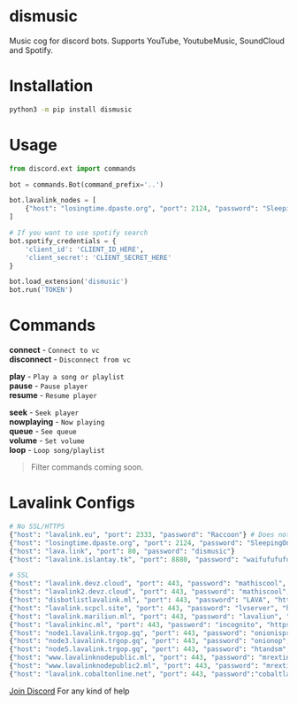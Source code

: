 # dismusic
Music cog for discord bots. Supports YouTube, YoutubeMusic, SoundCloud and Spotify.

# Installation
```sh
python3 -m pip install dismusic
```

# Usage

```python
from discord.ext import commands

bot = commands.Bot(command_prefix='..')

bot.lavalink_nodes = [
    {"host": "losingtime.dpaste.org", "port": 2124, "password": "SleepingOnTrains"}
]

# If you want to use spotify search
bot.spotify_credentials = {
    'client_id': 'CLIENT_ID_HERE', 
    'client_secret': 'CLIENT_SECRET_HERE'
}

bot.load_extension('dismusic')
bot.run('TOKEN')
```

# Commands

**connect** - `Connect to vc` \
**disconnect** - `Disconnect from vc` 

**play** - `Play a song or playlist` \
**pause** - `Pause player` \
**resume** - `Resume player`

**seek** - `Seek player` \
**nowplaying** - `Now playing` \
**queue** - `See queue` \
**volume** - `Set volume` \
**loop** - `Loop song/playlist`

> Filter commands coming soon.

# Lavalink Configs
```py
# No SSL/HTTPS
{"host": "lavalink.eu", "port": 2333, "password": "Raccoon"} # Does not work sometimes
{"host": "losingtime.dpaste.org", "port": 2124, "password": "SleepingOnTrains"}
{"host": "lava.link", "port": 80, "password": "dismusic"}
{"host": "lavalink.islantay.tk", "port": 8880, "password": "waifufufufu"}

# SSL
{"host": "lavalink.devz.cloud", "port": 443, "password": "mathiscool", "https": True},
{"host": "lavalink2.devz.cloud", "port": 443, "password": "mathiscool", "https": True},
{"host": "disbotlistlavalink.ml", "port": 443, "password": "LAVA", "https": True},
{"host": "lavalink.scpcl.site", "port": 443, "password": "lvserver", "https": True},
{"host": "lavalink.mariliun.ml", "port": 443, "password": "lavaliun", "https": True},
{"host": "lavalinkinc.ml", "port": 443, "password": "incognito", "https": True},
{"host": "node1.lavalink.trgop.gq", "port": 443, "password": "onionispro", "https": True},
{"host": "node3.lavalink.trgop.gq", "port": 443, "password": "onionop", "https": True},
{"host": "node5.lavalink.trgop.gq", "port": 443, "password": "htandsm", "https": True},
{"host": "www.lavalinknodepublic.ml", "port": 443, "password": "mrextinctcodes", "https": True},
{"host": "www.lavalinknodepublic2.ml", "port": 443, "password": "mrextinctcodes", "https": True},
{"host": "lavalink.cobaltonline.net", "port": 443, "password":"cobaltlavanode23@", "https": True},
```

[Join Discord](https://discord.gg/7SaE8v2) For any kind of help